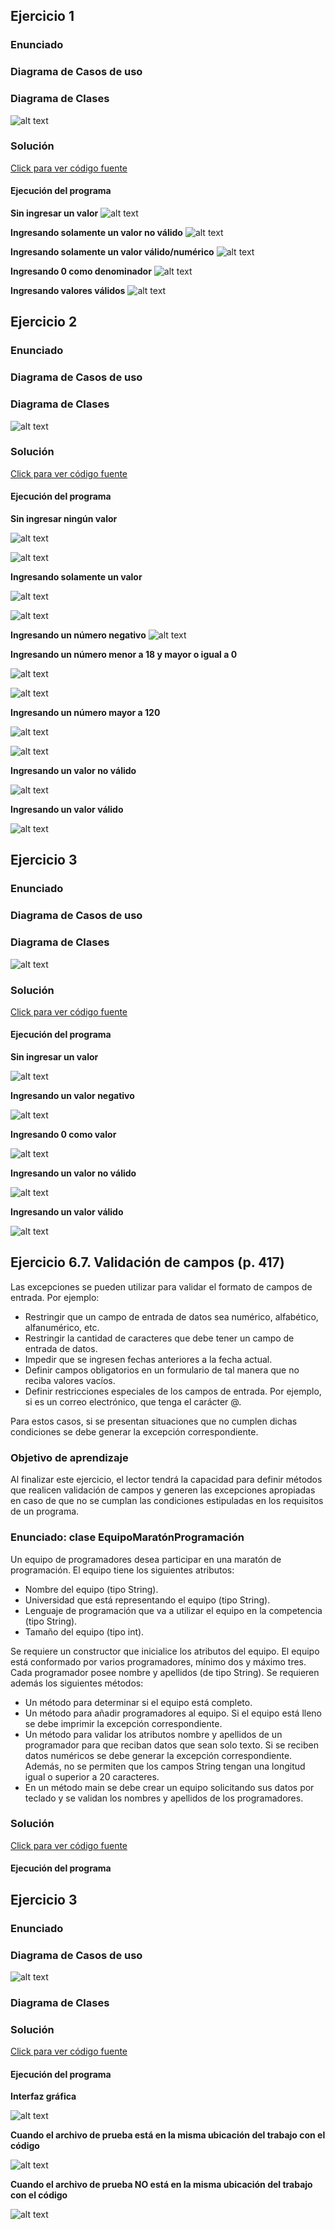 ## Ejercicio 1

### Enunciado



### Diagrama de Casos de uso



### Diagrama de Clases

![alt text](Ejercicio1/image.png)

### Solución

[Click para ver código fuente](https://github.com/Kolozuz/oop_unal_202501_act5/blob/main/Ejercicio1/code.py)

#### Ejecución del programa

**Sin ingresar un valor**
![alt text](Ejercicio1/media/image.png)

**Ingresando solamente un valor no válido**
![alt text](Ejercicio1/media/image-1.png)

**Ingresando solamente un valor válido/numérico**
![alt text](Ejercicio1/media/image-2.png)

**Ingresando 0 como denominador**
![alt text](Ejercicio1/media/image-3.png)

**Ingresando valores válidos**
![alt text](Ejercicio1/media/image-4.png)

## Ejercicio 2

### Enunciado



### Diagrama de Casos de uso



### Diagrama de Clases

![alt text](Ejercicio2/image.png)

### Solución

[Click para ver código fuente](https://github.com/Kolozuz/oop_unal_202501_act5/blob/main/Ejercicio2/code.py)

#### Ejecución del programa

**Sin ingresar ningún valor**

![alt text](Ejercicio2/media/image.png)

![alt text](Ejercicio2/media/image-1.png)

**Ingresando solamente un valor**

![alt text](Ejercicio2/media/image-2.png)

![alt text](Ejercicio2/media/image-3.png)

**Ingresando un número negativo**
![alt text](Ejercicio2/media/image-4.png)

**Ingresando un número menor a 18 y mayor o igual a 0**

![alt text](Ejercicio2/media/image-5.png)

![alt text](Ejercicio2/media/image-9.png)

**Ingresando un número mayor a 120**

![alt text](Ejercicio2/media/image-6.png)

![alt text](Ejercicio2/media/image-7.png)

**Ingresando un valor no válido**

![alt text](Ejercicio2/media/image-8.png)

**Ingresando un valor válido**

![alt text](Ejercicio2/media/image-10.png)

## Ejercicio 3

### Enunciado



### Diagrama de Casos de uso



### Diagrama de Clases

![alt text](Ejercicio3/image.png)

### Solución

[Click para ver código fuente](https://github.com/Kolozuz/oop_unal_202501_act5/blob/main/Ejercicio3/code.py)

#### Ejecución del programa

**Sin ingresar un valor**

![alt text](Ejercicio3/media/image.png)

**Ingresando un valor negativo**

![alt text](Ejercicio3/media/image-1.png)

**Ingresando 0 como valor**

![alt text](Ejercicio3/media/image-2.png)

**Ingresando un valor no válido**

![alt text](Ejercicio3/media/image-3.png)

**Ingresando un valor válido**

![alt text](Ejercicio3/media/image-4.png)

## Ejercicio 6.7. Validación de campos (p. 417)

Las excepciones se pueden utilizar para validar el formato de campos de entrada. Por ejemplo:
- Restringir que un campo de entrada de datos sea numérico, alfabético, alfanumérico, etc.
- Restringir la cantidad de caracteres que debe tener un campo de entrada de datos.
- Impedir que se ingresen fechas anteriores a la fecha actual.
- Definir campos obligatorios en un formulario de tal manera que no reciba valores vacíos.
- Definir restricciones especiales de los campos de entrada. Por ejemplo, si es un correo electrónico, que tenga el carácter @.

Para estos casos, si se presentan situaciones que no cumplen dichas condiciones se debe generar la excepción correspondiente.

### Objetivo de aprendizaje

Al finalizar este ejercicio, el lector tendrá la capacidad para definir métodos que realicen validación de campos y generen las excepciones apropiadas en caso de que no se cumplan las condiciones estipuladas en los requisitos de un programa.

### Enunciado: clase EquipoMaratónProgramación

Un equipo de programadores desea participar en una maratón de programación. El equipo tiene los siguientes atributos:
- Nombre del equipo (tipo String).
- Universidad que está representando el equipo (tipo String).
- Lenguaje de programación que va a utilizar el equipo en la competencia (tipo String).
- Tamaño del equipo (tipo int).

Se requiere un constructor que inicialice los atributos del equipo. El equipo está conformado por varios programadores, mínimo dos y máximo tres. Cada programador posee nombre y apellidos (de tipo String). Se requieren además los siguientes métodos:
- Un método para determinar si el equipo está completo.
- Un método para añadir programadores al equipo. Si el equipo está lleno se debe imprimir la excepción correspondiente.
- Un método para validar los atributos nombre y apellidos de un programador para que reciban datos que sean solo texto. Si se reciben datos numéricos se debe generar la excepción correspondiente. Además, no se permiten que los campos String tengan una longitud igual o superior a 20 caracteres.
- En un método main se debe crear un equipo solicitando sus datos por teclado y se validan los nombres y apellidos de los programadores.

### Solución

[Click para ver código fuente](https://github.com/Kolozuz/oop_unal_202501_act5/blob/main/Ejercicio4/code.py)

#### Ejecución del programa



## Ejercicio 3

### Enunciado



### Diagrama de Casos de uso

![alt text](Ejercicio5/image.png)

### Diagrama de Clases



### Solución

[Click para ver código fuente](https://github.com/Kolozuz/oop_unal_202501_act5/blob/main/Ejercicio5/code.py)

#### Ejecución del programa

**Interfaz gráfica**

![alt text](Ejercicio5/media/image.png)

**Cuando el archivo de prueba está en la misma ubicación del trabajo con el código**

![alt text](Ejercicio5/media/image-1.png)

**Cuando el archivo de prueba NO está en la misma ubicación del trabajo con el código**

![alt text](Ejercicio5/media/image-2.png)